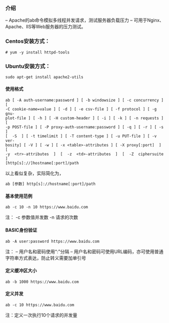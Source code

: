 
### 介绍

– Apache的ab命令模拟多线程并发请求，测试服务器负载压力
– 可用于Nginx、Apache、IIS等Web服务器的压力测试。

### Centos安装方式：

```
# yum -y install httpd-tools
```



### Ubuntu安装方式：

```
sudo apt-get install apache2-utils
```



#### 使用格式

```
ab [ -A auth-username:password ] [ -b windowsize ] [ -c concurrency ] [
-C cookie-name=value ] [ -d ] [ -e csv-file ] [ -f protocol ] [ -g gnu-
plot-file ] [ -h ] [ -H custom-header ] [ -i ] [ -k ] [ -n requests ] [
-p POST-file ] [ -P proxy-auth-username:password ] [ -q ] [ -r ] [ -s ]
[  -S  ] [ -t timelimit ] [ -T content-type ] [ -u PUT-file ] [ -v ver-
bosity] [ -V ] [ -w ] [ -x <table>-attributes ] [ -X proxy[:port]  ]  [
-y  <tr>-attributes  ]  [  -z  <td>-attributes  ]  [  -Z  ciphersuite ]
[http[s]://]hostname[:port]/path
```

以上看似复杂，实际简化为，

```
ab [参数] http[s]://hostname[:port]/path
```



#### 基本使用范例

```
ab -c 10 -n 10 https://www.baidu.com
```

注：
-c 参数值并发数
-n 请求的次数



####  BASIC身份验证

```
ab -A user:password https://www.baidu.com
```

注：
– 用户名和密码使用“:”分隔
– 用户名和密码可使用URL编码，亦可使用普通字符串方式表达，防止转义需要加单引号

####  定义缓冲区大小

```
ab -b 1000 https://www.baidu.com
```

#### 定义并发

```
ab -c 10 https://www.baidu.com
```

注：定义一次执行10个请求的并发量